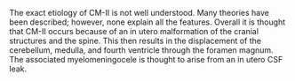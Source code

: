 The exact etiology of CM-II is not well understood. Many theories have been described; however, none explain all the features. Overall it is thought that CM-II occurs because of an in
utero malformation of the cranial structures and the spine. This then results in the displacement of the cerebellum, medulla, and fourth ventricle through the foramen magnum. The associated myelomeningocele is thought to arise from an in utero CSF leak.